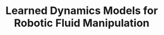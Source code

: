 ---
layout: page
title: Learned Dynamics Models for Robotic Fluid Manipulation
description: Leveraging goal-conditioned behavior cloning as a novel attempt to make latte-art
importance: 1
category: science
tags: ["goal-conditioned reinforcement learning", "imitation learning", "FluidLab"]
pdf: /assets/pdf/gcbc.pdf
---